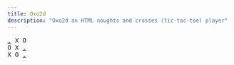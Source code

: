 ```yaml
---
title: Oxo2d 
description: "Oxo2d an HTML noughts and crosses (tic-tac-toe) player"
---
```


<pre class="oxo2d">
<a href="../v/">.</a> X O
O X <a href="../83/">.</a>
X O <a href="../84/">.</a>
</pre>

